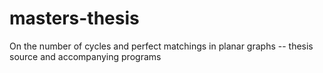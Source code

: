# masters-thesis
On the number of cycles and perfect matchings in planar graphs -- thesis source and accompanying programs
